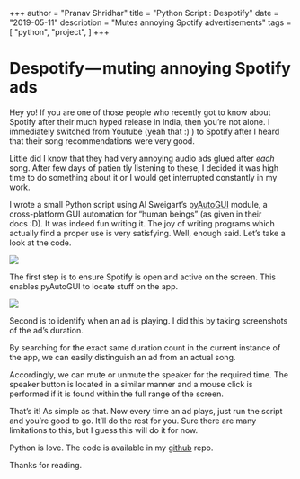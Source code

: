 +++
author = "Pranav Shridhar"
title = "Python Script : Despotify"
date = "2019-05-11"
description = "Mutes annoying Spotify advertisements"
tags = [
    "python",
    "project",
]
+++

# Despotify — muting annoying Spotify ads

Hey yo! If you are one of those people who recently got to know about Spotify after their much hyped release in India, then you’re not alone. I immediately switched from Youtube (yeah that :) ) to Spotify after I heard that their song recommendations were very good.

Little did I know that they had very annoying audio ads glued after *each* song. After few days of patien
tly listening to these, I decided it was high time to do something about it or I would get interrupted constantly in my work.

I wrote a small Python script using Al Sweigart’s [pyAutoGUI](https://pyautogui.readthedocs.io/en/latest/) module, a cross-platform GUI automation for “human beings” (as given in their docs :D). It was indeed fun writing it. The joy of writing programs which actually find a proper use is very satisfying. Well, enough said. Let’s take a look at the code.

![](https://cdn-images-1.medium.com/max/2000/1*nxgK3JNlRXjLOZQVRImoEQ.png)

The first step is to ensure Spotify is open and active on the screen. This enables pyAutoGUI to locate stuff on the app.

![](https://cdn-images-1.medium.com/max/2000/1*2XYjWASjkO0GgKnvNF4jVw.png)

Second is to identify when an ad is playing. I did this by taking screenshots of the ad’s duration.

By searching for the exact same duration count in the current instance of the app, we can easily distinguish an ad from an actual song.

Accordingly, we can mute or unmute the speaker for the required time. The speaker button is located in a similar manner and a mouse click is performed if it is found within the full range of the screen.

That’s it! As simple as that. Now every time an ad plays, just run the script and you’re good to go. It’ll do the rest for you. Sure there are many limitations to this, but I guess this will do it for now.

Python is love. The code is available in my [github](https://github.com/pranavmodx/pyAutomate) repo.

Thanks for reading.
